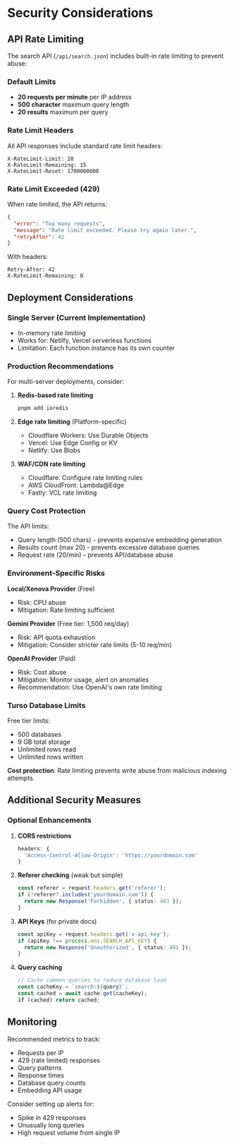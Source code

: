 # Security Considerations

## API Rate Limiting

The search API (`/api/search.json`) includes built-in rate limiting to prevent abuse:

### Default Limits
- **20 requests per minute** per IP address
- **500 character** maximum query length
- **20 results** maximum per query

### Rate Limit Headers
All API responses include standard rate limit headers:
```
X-RateLimit-Limit: 20
X-RateLimit-Remaining: 15
X-RateLimit-Reset: 1700000000
```

### Rate Limit Exceeded (429)
When rate limited, the API returns:
```json
{
  "error": "Too many requests",
  "message": "Rate limit exceeded. Please try again later.",
  "retryAfter": 42
}
```

With headers:
```
Retry-After: 42
X-RateLimit-Remaining: 0
```

## Deployment Considerations

### Single Server (Current Implementation)
- In-memory rate limiting
- Works for: Netlify, Vercel serverless functions
- Limitation: Each function instance has its own counter

### Production Recommendations

For multi-server deployments, consider:

1. **Redis-based rate limiting**
   ```bash
   pnpm add ioredis
   ```

2. **Edge rate limiting** (Platform-specific)
   - Cloudflare Workers: Use Durable Objects
   - Vercel: Use Edge Config or KV
   - Netlify: Use Blobs

3. **WAF/CDN rate limiting**
   - Cloudflare: Configure rate limiting rules
   - AWS CloudFront: Lambda@Edge
   - Fastly: VCL rate limiting

### Query Cost Protection

The API limits:
- Query length (500 chars) - prevents expensive embedding generation
- Results count (max 20) - prevents excessive database queries
- Request rate (20/min) - prevents API/database abuse

### Environment-Specific Risks

**Local/Xenova Provider** (Free)
- Risk: CPU abuse
- Mitigation: Rate limiting sufficient

**Gemini Provider** (Free tier: 1,500 req/day)
- Risk: API quota exhaustion
- Mitigation: Consider stricter rate limits (5-10 req/min)

**OpenAI Provider** (Paid)
- Risk: Cost abuse
- Mitigation: Monitor usage, alert on anomalies
- Recommendation: Use OpenAI's own rate limiting

### Turso Database Limits

Free tier limits:
- 500 databases
- 9 GB total storage
- Unlimited rows read
- Unlimited rows written

**Cost protection**: Rate limiting prevents write abuse from malicious indexing attempts.

## Additional Security Measures

### Optional Enhancements

1. **CORS restrictions**
   ```ts
   headers: {
     'Access-Control-Allow-Origin': 'https://yourdomain.com'
   }
   ```

2. **Referer checking** (weak but simple)
   ```ts
   const referer = request.headers.get('referer');
   if (!referer?.includes('yourdomain.com')) {
     return new Response('Forbidden', { status: 403 });
   }
   ```

3. **API Keys** (for private docs)
   ```ts
   const apiKey = request.headers.get('x-api-key');
   if (apiKey !== process.env.SEARCH_API_KEY) {
     return new Response('Unauthorized', { status: 401 });
   }
   ```

4. **Query caching**
   ```ts
   // Cache common queries to reduce database load
   const cacheKey = `search:${query}`;
   const cached = await cache.get(cacheKey);
   if (cached) return cached;
   ```

## Monitoring

Recommended metrics to track:
- Requests per IP
- 429 (rate limited) responses
- Query patterns
- Response times
- Database query counts
- Embedding API usage

Consider setting up alerts for:
- Spike in 429 responses
- Unusually long queries
- High request volume from single IP
